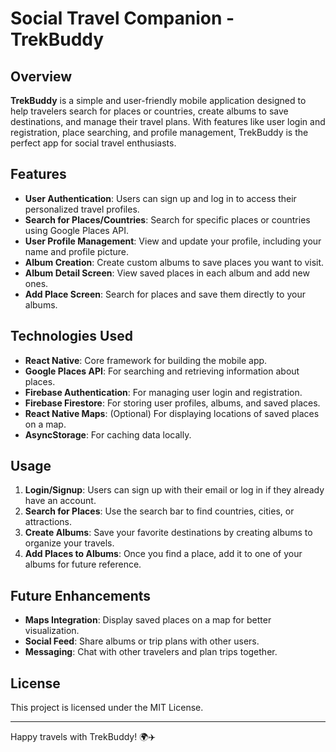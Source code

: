 # Social Travel Companion - TrekBuddy

## Overview

**TrekBuddy** is a simple and user-friendly mobile application designed to help travelers search for places or countries, create albums to save destinations, and manage their travel plans. With features like user login and registration, place searching, and profile management, TrekBuddy is the perfect app for social travel enthusiasts.

## Features

- **User Authentication**: Users can sign up and log in to access their personalized travel profiles.
- **Search for Places/Countries**: Search for specific places or countries using Google Places API.
- **User Profile Management**: View and update your profile, including your name and profile picture.
- **Album Creation**: Create custom albums to save places you want to visit.
- **Album Detail Screen**: View saved places in each album and add new ones.
- **Add Place Screen**: Search for places and save them directly to your albums.

## Technologies Used

- **React Native**: Core framework for building the mobile app.
- **Google Places API**: For searching and retrieving information about places.
- **Firebase Authentication**: For managing user login and registration.
- **Firebase Firestore**: For storing user profiles, albums, and saved places.
- **React Native Maps**: (Optional) For displaying locations of saved places on a map.
- **AsyncStorage**: For caching data locally.

## Usage

1. **Login/Signup**: Users can sign up with their email or log in if they already have an account.
2. **Search for Places**: Use the search bar to find countries, cities, or attractions.
3. **Create Albums**: Save your favorite destinations by creating albums to organize your travels.
4. **Add Places to Albums**: Once you find a place, add it to one of your albums for future reference.

## Future Enhancements

- **Maps Integration**: Display saved places on a map for better visualization.
- **Social Feed**: Share albums or trip plans with other users.
- **Messaging**: Chat with other travelers and plan trips together.

## License

This project is licensed under the MIT License.

---

Happy travels with TrekBuddy! 🌍✈️
